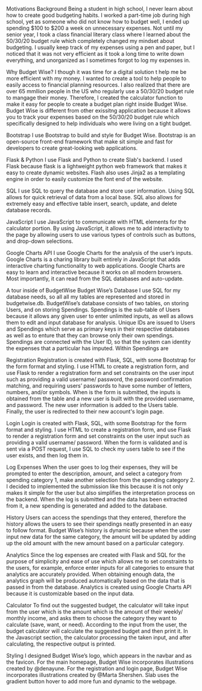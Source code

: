 Motivations
Background
Being a student in high school, I never learn about how to create good budgeting habits. I worked a part-time job during high school, yet as someone who did not know how to budget well, I ended up spending $100 to $200 a week on unnecessary expenses. Not until my senior year, I took a class financial literary class where I learned about the 50/30/20 budget rule which completely changed my mindset about budgeting. I usually keep track of my expenses using a pen and paper, but I noticed that it was not very efficient as it took a long time to write down everything, and unorganized as I sometimes forgot to log my expenses in.

Why Budget Wise?
I though it was time for a digital solution t help me be more efficient with my money. I wanted to create a tool to help people to easily access to financial planning resources. I also realized that there are over 65 mmllion people in the US who regularly use a 50/30/20 budget rule to mangage their money. Therefore, I created the calculator function to make it easy for people to create a budget plan right inside Budget Wise. Budget Wise is different from other exissitng application because it allows you to track your expenses based on the 50/30/20 budget rule which specifically designed to help individuals who were living on a tight budget.

Bootstrap
I use Bootstrap to build and style for Budget Wise. Bootstrap is an open-source front-end  framework that make sit simple and fast for developers to create great-looking web applications.

Flask & Python
I use Flask and Python to create Slab's backend. I used Flask because flask is a lightweight python web framework that makes it easy to create dynamic websites. Flash also uses Jinja2 as a templating engine in order to easily customize the font end of the website.

SQL
I use SQL to query the database and store user information. Using SQL allows for quick retrieval of data from a local base. SQL also allows for extremely easy and effective table insert, search, update, and delete database records.

JavaScript
I use JavaScript to communicate with HTML elements for the calculator portion. By using JavaScript, it allows me to add interactivity to the page by allowing users to use various types of controls such as buttons, and drop-down selections.

Google Charts API
I use Google Charts for the analysis of the user’s inputs. Google Charts is a charing library built entirely in JavaScript that adds interactive charting functionality to web applications. Google Charts are easy to learn and interactive because it works on all modern browsers. Most importantly, it can read from the SQL databases and auto-update.

A tour inside of BudgetWise
Budget Wise’s Database
I use SQL for my database needs, so all all my tables are represented and stored in budgetwise.db. BudgetWise’s database consists of two tables, on storing Users, and on storing Spendings. Spendings is the sub-table of Users because it allows any given user to enter unlimited inputs, as well as allows them to edit and input database for analysis. Unique IDs are issued to Users and Spendings which serve as primary keys in their respective databases as well as to enture that they can browse only their own spendings. Spendings are connected with the User ID, so that the system can identity the expenses that a particular has imputed.
Within Spendings are

Registration
Registration is created with Flask, SQL, with some Bootstrap for the form format and styling. I use HTML to create a registration form, and use Flask to render a registration form and set constraints on the user input such as providing a valid username/ password, the password confirmation matching, and requiring users’ passwords to have some number of letters, numbers, and/or symbols. When is the form is submitted, the inputs is obtained from the table and a new user is built with the provided username, and password. The new user information is added to the Users table. Finally, the user is redirected to their new account's login page.

Login
Login is created with Flask, SQL, with some Bootstrap for the form format and styling. I use HTML to create a registration form, and use Flask to render a registration form and set constraints on the user input such as providing a valid username/ password. When the form is validated and is sent via a POST request, I use SQL to check my users table to see if the user exists, and then log them in.

Log Expenses
When the user goes to log their expenses, they will be prompted to enter the description, amount, and select a category from spending category 1, make another selection from the spending category 2. I decided to implemented the submission like this because it is not only makes it simple for the user but also simplifies the interpretation process on the backend. When the log is submitted and the data has been extracted from it, a new spending is generated and added to the database.

History
Users can access the spendings that they entered, therefore the history allows the users to see their spendings neatly presented in an easy to follow format. Budget Wise’s history is dynamic because when the user input new data for the same category, the amount will be updated by adding up the old amount with the new amount based on a particular category.

Analytics
Since the log expenses are created with Flask and SQL for the purpose of simplicity and ease of use which allows me to set constraints to the users, for example, enforce enter inputs for all categories to ensure that analytics are accurately provided. When obtaining enough data, the analytics graph will be produced automatically based on the data that is passed in from the database. Analytics is created using Google Charts API because it is customizable based on the input data.

Calculator
To find out the suggested budget, the calculator will take input from the user which is the amount which is the amount of their weekly/ monthly income, and asks them to choose the category they want to calculate (save, want, or need). According to the input from the user, the budget calculator will calculate the suggested budget and then print it. In the Javascript section, the calculator processing the taken input, and after calculating, the respective output is printed.

Styling
I designed Budget Wise’s logo, which appears in the navbar and as the favicon. For the main homepage, Budget Wise incorporates illustrations created by @denayune. For the registration and login page, Budget Wise incorporates illustrations created by @Marta Shershen. Slab uses the gradient button hover to add more fun and dynamic to the webpage.


